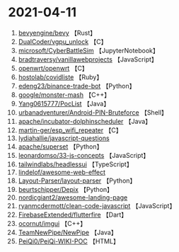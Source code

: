# 2021-04-11

1. [bevyengine/bevy](https://github.com/bevyengine/bevy) 【Rust】
2. [DualCoder/vgpu_unlock](https://github.com/DualCoder/vgpu_unlock) 【C】
3. [microsoft/CyberBattleSim](https://github.com/microsoft/CyberBattleSim) 【JupyterNotebook】
4. [bradtraversy/vanillawebprojects](https://github.com/bradtraversy/vanillawebprojects) 【JavaScript】
5. [openwrt/openwrt](https://github.com/openwrt/openwrt) 【C】
6. [hostolab/covidliste](https://github.com/hostolab/covidliste) 【Ruby】
7. [edeng23/binance-trade-bot](https://github.com/edeng23/binance-trade-bot) 【Python】
8. [google/monster-mash](https://github.com/google/monster-mash) 【C++】
9. [Yang0615777/PocList](https://github.com/Yang0615777/PocList) 【Java】
10. [urbanadventurer/Android-PIN-Bruteforce](https://github.com/urbanadventurer/Android-PIN-Bruteforce) 【Shell】
11. [apache/incubator-dolphinscheduler](https://github.com/apache/incubator-dolphinscheduler) 【Java】
12. [martin-ger/esp_wifi_repeater](https://github.com/martin-ger/esp_wifi_repeater) 【C】
13. [lydiahallie/javascript-questions](https://github.com/lydiahallie/javascript-questions) 
14. [apache/superset](https://github.com/apache/superset) 【Python】
15. [leonardomso/33-js-concepts](https://github.com/leonardomso/33-js-concepts) 【JavaScript】
16. [tailwindlabs/headlessui](https://github.com/tailwindlabs/headlessui) 【TypeScript】
17. [lindelof/awesome-web-effect](https://github.com/lindelof/awesome-web-effect) 
18. [Layout-Parser/layout-parser](https://github.com/Layout-Parser/layout-parser) 【Python】
19. [beurtschipper/Depix](https://github.com/beurtschipper/Depix) 【Python】
20. [nordicgiant2/awesome-landing-page](https://github.com/nordicgiant2/awesome-landing-page) 
21. [ryanmcdermott/clean-code-javascript](https://github.com/ryanmcdermott/clean-code-javascript) 【JavaScript】
22. [FirebaseExtended/flutterfire](https://github.com/FirebaseExtended/flutterfire) 【Dart】
23. [ocornut/imgui](https://github.com/ocornut/imgui) 【C++】
24. [TeamNewPipe/NewPipe](https://github.com/TeamNewPipe/NewPipe) 【Java】
25. [PeiQi0/PeiQi-WIKI-POC](https://github.com/PeiQi0/PeiQi-WIKI-POC) 【HTML】
